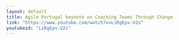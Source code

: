 ```yaml
---
layout: default
title: Agile Portugal keynote on Coaching Teams Through Change
link: "https://www.youtube.com/watch?v=LiRgEpv-U2s"
youtubeid: "LiRgEpv-U2s"
---
```

